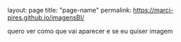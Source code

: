 layout: page
title: "page-name"
permalink: https://marci-pires.github.io/imagensBI/

quero ver como que vai aparecer
e se eu quiser imagem